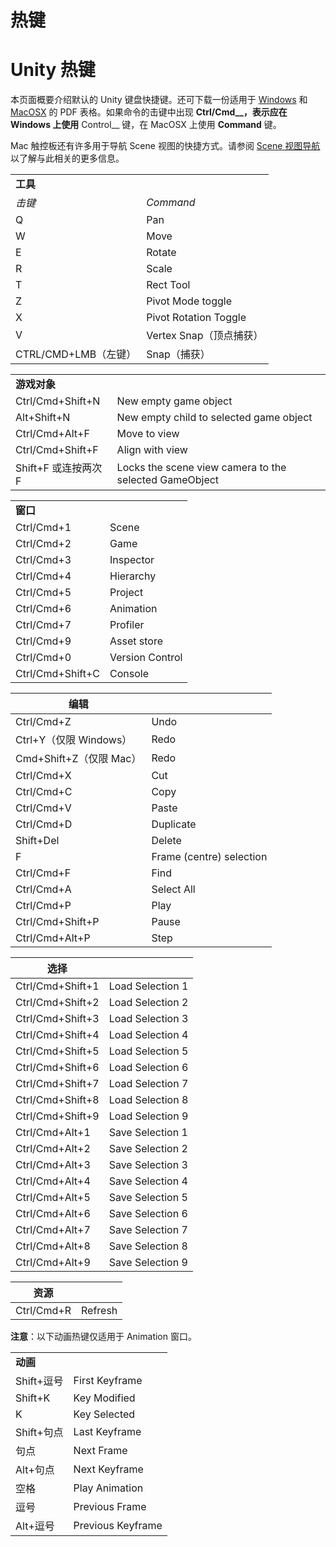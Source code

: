 # 热键

# Unity 热键

本页面概要介绍默认的 Unity 键盘快捷键。还可下载一份适用于 [Windows](https://docs.unity.cn/cn/2018.4/uploads/Main/Unity_HotKeys_Win.pdf) 和 [MacOSX](https://docs.unity.cn/cn/2018.4/uploads/Main/Unity_HotKeys_Mac.pdf) 的 PDF 表格。如果命令的击键中出现 **Ctrl/Cmd__，表示应在 Windows 上使用** Control__ 键，在 MacOSX 上使用 **Command** 键。

Mac 触控板还有许多用于导航 Scene 视图的快捷方式。请参阅 [Scene 视图导航](https://docs.unity.cn/cn/2018.4/Manual/SceneViewNavigation.html)以了解与此相关的更多信息。

|                      |                         |
| :------------------- | ----------------------- |
| **工具**             |                         |
| *击键*               | *Command*               |
| Q                    | Pan                     |
| W                    | Move                    |
| E                    | Rotate                  |
| R                    | Scale                   |
| T                    | Rect Tool               |
| Z                    | Pivot Mode toggle       |
| X                    | Pivot Rotation Toggle   |
| V                    | Vertex Snap（顶点捕获） |
| CTRL/CMD+LMB（左键） | Snap（捕获）            |

|                      |                                                        |
| :------------------- | ------------------------------------------------------ |
| **游戏对象**         |                                                        |
| Ctrl/Cmd+Shift+N     | New empty game object                                  |
| Alt+Shift+N          | New empty child to selected game object                |
| Ctrl/Cmd+Alt+F       | Move to view                                           |
| Ctrl/Cmd+Shift+F     | Align with view                                        |
| Shift+F 或连按两次 F | Locks the scene view camera to the selected GameObject |

|                  |                 |
| :--------------- | --------------- |
| **窗口**         |                 |
| Ctrl/Cmd+1       | Scene           |
| Ctrl/Cmd+2       | Game            |
| Ctrl/Cmd+3       | Inspector       |
| Ctrl/Cmd+4       | Hierarchy       |
| Ctrl/Cmd+5       | Project         |
| Ctrl/Cmd+6       | Animation       |
| Ctrl/Cmd+7       | Profiler        |
| Ctrl/Cmd+9       | Asset store     |
| Ctrl/Cmd+0       | Version Control |
| Ctrl/Cmd+Shift+C | Console         |

| **编辑**                |                          |
| ----------------------- | ------------------------ |
| Ctrl/Cmd+Z              | Undo                     |
| Ctrl+Y（仅限 Windows）  | Redo                     |
| Cmd+Shift+Z（仅限 Mac） | Redo                     |
| Ctrl/Cmd+X              | Cut                      |
| Ctrl/Cmd+C              | Copy                     |
| Ctrl/Cmd+V              | Paste                    |
| Ctrl/Cmd+D              | Duplicate                |
| Shift+Del               | Delete                   |
| F                       | Frame (centre) selection |
| Ctrl/Cmd+F              | Find                     |
| Ctrl/Cmd+A              | Select All               |
| Ctrl/Cmd+P              | Play                     |
| Ctrl/Cmd+Shift+P        | Pause                    |
| Ctrl/Cmd+Alt+P          | Step                     |

| **选择**         |                  |
| ---------------- | ---------------- |
| Ctrl/Cmd+Shift+1 | Load Selection 1 |
| Ctrl/Cmd+Shift+2 | Load Selection 2 |
| Ctrl/Cmd+Shift+3 | Load Selection 3 |
| Ctrl/Cmd+Shift+4 | Load Selection 4 |
| Ctrl/Cmd+Shift+5 | Load Selection 5 |
| Ctrl/Cmd+Shift+6 | Load Selection 6 |
| Ctrl/Cmd+Shift+7 | Load Selection 7 |
| Ctrl/Cmd+Shift+8 | Load Selection 8 |
| Ctrl/Cmd+Shift+9 | Load Selection 9 |
| Ctrl/Cmd+Alt+1   | Save Selection 1 |
| Ctrl/Cmd+Alt+2   | Save Selection 2 |
| Ctrl/Cmd+Alt+3   | Save Selection 3 |
| Ctrl/Cmd+Alt+4   | Save Selection 4 |
| Ctrl/Cmd+Alt+5   | Save Selection 5 |
| Ctrl/Cmd+Alt+6   | Save Selection 6 |
| Ctrl/Cmd+Alt+7   | Save Selection 7 |
| Ctrl/Cmd+Alt+8   | Save Selection 8 |
| Ctrl/Cmd+Alt+9   | Save Selection 9 |

| **资源**   |         |
| ---------- | ------- |
| Ctrl/Cmd+R | Refresh |

**注意**：以下动画热键仅适用于 Animation 窗口。

|            |                   |
| :--------- | ----------------- |
| **动画**   |                   |
| Shift+逗号 | First Keyframe    |
| Shift+K    | Key Modified      |
| K          | Key Selected      |
| Shift+句点 | Last Keyframe     |
| 句点       | Next Frame        |
| Alt+句点   | Next Keyframe     |
| 空格       | Play Animation    |
| 逗号       | Previous Frame    |
| Alt+逗号   | Previous Keyframe |